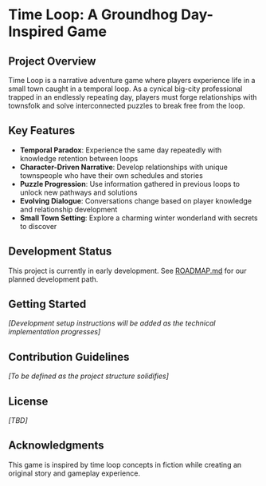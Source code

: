 # Time Loop: A Groundhog Day-Inspired Game

## Project Overview
Time Loop is a narrative adventure game where players experience life in a small town caught in a temporal loop. As a cynical big-city professional trapped in an endlessly repeating day, players must forge relationships with townsfolk and solve interconnected puzzles to break free from the loop.

## Key Features
- **Temporal Paradox**: Experience the same day repeatedly with knowledge retention between loops
- **Character-Driven Narrative**: Develop relationships with unique townspeople who have their own schedules and stories
- **Puzzle Progression**: Use information gathered in previous loops to unlock new pathways and solutions
- **Evolving Dialogue**: Conversations change based on player knowledge and relationship development
- **Small Town Setting**: Explore a charming winter wonderland with secrets to discover

## Development Status
This project is currently in early development. See [ROADMAP.md](ROADMAP.md) for our planned development path.

## Getting Started
*[Development setup instructions will be added as the technical implementation progresses]*

## Contribution Guidelines
*[To be defined as the project structure solidifies]*

## License
*[TBD]*

## Acknowledgments
This game is inspired by time loop concepts in fiction while creating an original story and gameplay experience.
